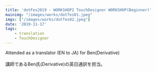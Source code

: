 ```yaml
---
title: 'dotFes2019 - WORKSHOP2 TouchDesigner WORKSHOP(Beginner)'
mainimg: "/images/works/dotfes01.jpeg"
imgs: ["/images/works/dotfes02.jpeg"]
date: '2019-11-17'
tags: 
    - translation
    - TouchDesigner
---
```


Attended as a translator (EN to JA) for Ben(Derivative)<br>
<br> 
講師であるBen氏(Derivative)の英日通訳を担当。 

